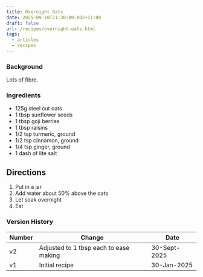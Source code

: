 ```yaml
---
title: Overnight Oats
date: 2025-09-10T21:30:00.002+11:00
draft: false
url: /recipes/overnight-oats.html
tags:
  - articles
  - recipes
---
```

### Background

Lots of fibre.
### Ingredients

- 125g steel cut oats
- 1 tbsp sunflower seeds
- 1 tbsp goji berries
- 1 tbsp raisins
- 1/2 tsp turmeric, ground
- 1/2 tsp cinnamon, ground
- 1/4 tsp ginger, ground
- 1 dash of lite salt
## Directions

1. Put in a jar
2. Add water about 50% above the oats
3. Let soak overnight
4. Eat

### Version History

| Number | Change                                 | Date         |
| ------ | -------------------------------------- | ------------ |
| v2     | Adjusted to 1 tbsp each to ease making | 30-Sept-2025 |
| v1     | Initial recipe                         | 30-Jan-2025  |

